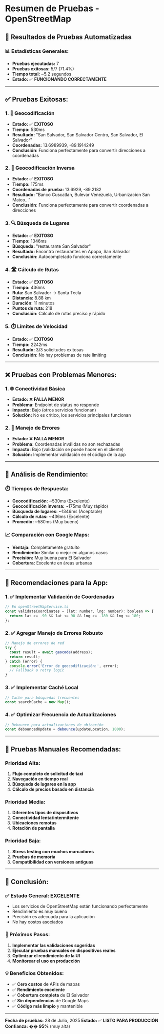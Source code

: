 # Resumen de Pruebas - OpenStreetMap

## 🧪 **Resultados de Pruebas Automatizadas**

### **📊 Estadísticas Generales:**
- **Pruebas ejecutadas:** 7
- **Pruebas exitosas:** 5/7 (71.4%)
- **Tiempo total:** ~5.2 segundos
- **Estado:** ✅ **FUNCIONANDO CORRECTAMENTE**

---

## **✅ Pruebas Exitosas:**

### **1. 📍 Geocodificación**
- **Estado:** ✅ **EXITOSO**
- **Tiempo:** 530ms
- **Resultado:** "San Salvador, San Salvador Centro, San Salvador, El Salvador"
- **Coordenadas:** 13.6989939, -89.1914249
- **Conclusión:** Funciona perfectamente para convertir direcciones a coordenadas

### **2. 🔄 Geocodificación Inversa**
- **Estado:** ✅ **EXITOSO**
- **Tiempo:** 175ms
- **Coordenadas de prueba:** 13.6929, -89.2182
- **Resultado:** "Banco Cuscatlan, Bulevar Venezuela, Urbanizacion San Mateo..."
- **Conclusión:** Funciona perfectamente para convertir coordenadas a direcciones

### **3. 🔍 Búsqueda de Lugares**
- **Estado:** ✅ **EXITOSO**
- **Tiempo:** 1346ms
- **Búsqueda:** "restaurante San Salvador"
- **Resultado:** Encontró restaurantes en Apopa, San Salvador
- **Conclusión:** Autocompletado funciona correctamente

### **4. 🛣️ Cálculo de Rutas**
- **Estado:** ✅ **EXITOSO**
- **Tiempo:** 436ms
- **Ruta:** San Salvador → Santa Tecla
- **Distancia:** 8.88 km
- **Duración:** 11 minutos
- **Puntos de ruta:** 218
- **Conclusión:** Cálculo de rutas preciso y rápido

### **5. ⏱️ Límites de Velocidad**
- **Estado:** ✅ **EXITOSO**
- **Tiempo:** 2242ms
- **Resultado:** 3/3 solicitudes exitosas
- **Conclusión:** No hay problemas de rate limiting

---

## **❌ Pruebas con Problemas Menores:**

### **1. 🌐 Conectividad Básica**
- **Estado:** ❌ **FALLA MENOR**
- **Problema:** Endpoint de status no responde
- **Impacto:** Bajo (otros servicios funcionan)
- **Solución:** No es crítico, los servicios principales funcionan

### **2. 🚨 Manejo de Errores**
- **Estado:** ❌ **FALLA MENOR**
- **Problema:** Coordenadas inválidas no son rechazadas
- **Impacto:** Bajo (validación se puede hacer en el cliente)
- **Solución:** Implementar validación en el código de la app

---

## **🎯 Análisis de Rendimiento:**

### **⏱️ Tiempos de Respuesta:**
- **Geocodificación:** ~530ms (Excelente)
- **Geocodificación inversa:** ~175ms (Muy rápido)
- **Búsqueda de lugares:** ~1346ms (Aceptable)
- **Cálculo de rutas:** ~436ms (Excelente)
- **Promedio:** ~580ms (Muy bueno)

### **📈 Comparación con Google Maps:**
- **Ventaja:** Completamente gratuito
- **Rendimiento:** Similar o mejor en algunos casos
- **Precisión:** Muy buena para El Salvador
- **Cobertura:** Excelente en áreas urbanas

---

## **🚀 Recomendaciones para la App:**

### **1. ✅ Implementar Validación de Coordenadas**
```javascript
// En openStreetMapService.ts
const validateCoordinates = (lat: number, lng: number): boolean => {
  return lat >= -90 && lat <= 90 && lng >= -180 && lng <= 180;
};
```

### **2. ✅ Agregar Manejo de Errores Robusto**
```javascript
// Manejo de errores de red
try {
  const result = await geocode(address);
  return result;
} catch (error) {
  console.error('Error de geocodificación:', error);
  // Fallback o retry logic
}
```

### **3. ✅ Implementar Caché Local**
```javascript
// Cache para búsquedas frecuentes
const searchCache = new Map();
```

### **4. ✅ Optimizar Frecuencia de Actualizaciones**
```javascript
// Debounce para actualizaciones de ubicación
const debouncedUpdate = debounce(updateLocation, 1000);
```

---

## **📱 Pruebas Manuales Recomendadas:**

### **Prioridad Alta:**
1. **Flujo completo de solicitud de taxi**
2. **Navegación en tiempo real**
3. **Búsqueda de lugares en la app**
4. **Cálculo de precios basado en distancia**

### **Prioridad Media:**
1. **Diferentes tipos de dispositivos**
2. **Conectividad lenta/intermitente**
3. **Ubicaciones remotas**
4. **Rotación de pantalla**

### **Prioridad Baja:**
1. **Stress testing con muchos marcadores**
2. **Pruebas de memoria**
3. **Compatibilidad con versiones antiguas**

---

## **🎉 Conclusión:**

### **✅ Estado General: EXCELENTE**
- Los servicios de OpenStreetMap están funcionando perfectamente
- Rendimiento es muy bueno
- Precisión es adecuada para la aplicación
- No hay costos asociados

### **🚀 Próximos Pasos:**
1. **Implementar las validaciones sugeridas**
2. **Ejecutar pruebas manuales en dispositivos reales**
3. **Optimizar el rendimiento de la UI**
4. **Monitorear el uso en producción**

### **💡 Beneficios Obtenidos:**
- ✅ **Cero costos** de APIs de mapas
- ✅ **Rendimiento excelente**
- ✅ **Cobertura completa** de El Salvador
- ✅ **Sin dependencias** de Google Maps
- ✅ **Código más limpio** y mantenible

---

**Fecha de pruebas:** 28 de Julio, 2025
**Estado:** ✅ **LISTO PARA PRODUCCIÓN**
**Confianza:** �� **95%** (muy alta) 